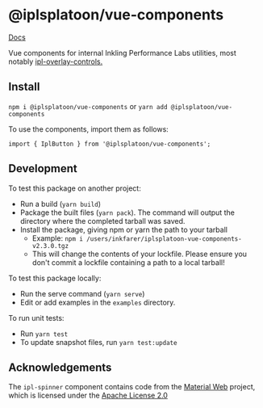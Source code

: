 # @iplsplatoon/vue-components

[Docs](https://vue-components.iplabs.work/)

Vue components for internal Inkling Performance Labs utilities, most notably [ipl-overlay-controls.](https://github.com/inkfarer/ipl-overlay-controls)

## Install

`npm i @iplsplatoon/vue-components` or `yarn add @iplsplatoon/vue-components`

To use the components, import them as follows:

`import { IplButton } from '@iplsplatoon/vue-components';`

## Development

To test this package on another project:

- Run a build (`yarn build`)
- Package the built files (`yarn pack`). The command will output the directory where the completed tarball was saved.
- Install the package, giving npm or yarn the path to your tarball
  - Example: `npm i /users/inkfarer/iplsplatoon-vue-components-v2.3.0.tgz`
  - This will change the contents of your lockfile. Please ensure you don't commit a lockfile containing a path to a
    local tarball!

To test this package locally:

- Run the serve command (`yarn serve`)
- Edit or add examples in the `examples` directory.

To run unit tests:

- Run `yarn test`
- To update snapshot files, run `yarn test:update`

## Acknowledgements

The `ipl-spinner` component contains code from the [Material Web](https://github.com/material-components/material-web) project, which is licensed under the [Apache License 2.0](https://github.com/material-components/material-web/blob/510a867f0d4e95663a6e311b368bc879fecb8361/LICENSE)
